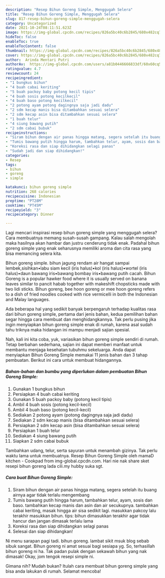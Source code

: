 ```yaml
---
description: "Resep Bihun Goreng Simple, Menggugah Selera"
title: "Resep Bihun Goreng Simple, Menggugah Selera"
slug: 817-resep-bihun-goreng-simple-menggugah-selera
category: Uncategorized
date: 2021-10-24T08:11:51.623Z
image: https://img-global.cpcdn.com/recipes/826a5bc40c6b2845/680x482cq70/bihun-goreng-simple-foto-resep-utama.jpg
hideToc: false
enableToc: true
enableTocContent: false
thumbnail: https://img-global.cpcdn.com/recipes/826a5bc40c6b2845/680x482cq70/bihun-goreng-simple-foto-resep-utama.jpg
cover: https://img-global.cpcdn.com/recipes/826a5bc40c6b2845/680x482cq70/bihun-goreng-simple-foto-resep-utama.jpg
author:  Arinda Mentari Putri
authorAv:  https://img-global.cpcdn.com/users/a81b0446666833df/60x60cq50/avatar.jpg
ratingvalue: 4.7
reviewcount: 24
recipeingredient:
- "1 bungkus bihun"
- "4 buah cabai keriting"
- "5 buah packoy baby potong kecil tipis"
- "4 buah sosis potong kecilkecil"
- "4 buah baso potong kecilkecil"
- "2 potong ayam potong dagingnya saja jadi dadu"
- "2 sdm kecap manis bisa ditambahkan sesuai selera"
- "2 sdm kecap asin bisa ditambahkan sesuai selera"
- "1 buah telur"
- "4 siung bawang putih"
- "2 sdm cabai bubuk"
recipeinstructions:
- "Siram bihun dengan air panas hingga matang, segera setelah itu buang airnya agar tidak terlalu mengembang"
- "Tumis bawang putih hingga harum, tambahkan telur, ayam, sosis dan baso. tambahkan kecap manis dan asin dan air secukupnya. tambahkan cabai keriting, masak hingga air sisa sedikit lagi. masukkan pakcoy lalu terakhir masukkan bihun. tips: bihun dimasukkan terakhir agar tidak hancur dan jangan dimasak terlalu lama"
- "Koreksi rasa dan siap dihidangkan selagi panas"
- "Sudah jadi dan siap dihidangkan!"
categories:
- Resep
tags:
- bihun
- goreng
- simple

katakunci: bihun goreng simple 
nutrition: 268 calories
recipecuisine: Indonesian
preptime: "PT28M"
cooktime: "PT45M"
recipeyield: "3"
recipecategory: Dinner

---
```



Lagi mencari inspirasi resep bihun goreng simple yang menggugah selera? Cara membuatnya memang susah-susah gampang. Kalau salah mengolah maka hasilnya akan hambar dan justru cenderung tidak enak. Padahal bihun goreng simple yang enak seharusnya memiliki aroma dan cita rasa yang bisa memancing selera kita.


Bihun goreng simple. bihun jagung rendam air hangat sampai lembek,sisihkan•labu siam kecil (iris halus)•kol (iris halus)•wortel (iris halus)•daun bawang iris•bawang bombay iris•bawang putih cacah. Bihun Goreng is a popular hawker food where it is usually served on banana leaves similar to pancit habab together with makeshift chopsticks made with two lidi sticks. Bihun goreng, bee hoon goreng or mee hoon goreng refers to a dish of fried noodles cooked with rice vermicelli in both the Indonesian and Malay languages.

Ada beberapa hal yang sedikit banyak berpengaruh terhadap kualitas rasa dari bihun goreng simple, pertama dari jenis bahan, kedua pemilihan bahan segar hingga cara membuat dan menghidangkannya. Tak perlu pusing jika ingin menyiapkan bihun goreng simple enak di rumah, karena asal sudah tahu triknya maka hidangan ini mampu menjadi sajian spesial.


Nah, kali ini kita coba, yuk, variasikan bihun goreng simple sendiri di rumah. Tetap berbahan sederhana, sajian ini dapat memberi manfaat untuk membantu menjaga kesehatan tubuhmu sekeluarga. Anda dapat menyiapkan Bihun Goreng Simple memakai 11 jenis bahan dan 3 tahap pembuatan. Berikut ini cara untuk membuat hidangannya.

<!--inarticleads1-->

##### Bahan-bahan dan bumbu yang diperlukan dalam pembuatan Bihun Goreng Simple:

1. Gunakan 1 bungkus bihun
1. Persiapkan 4 buah cabai keriting
1. Gunakan 5 buah packoy baby (potong kecil tipis)
1. Ambil 4 buah sosis (potong kecil-kecil)
1. Ambil 4 buah baso (potong kecil-kecil)
1. Sediakan 2 potong ayam (potong dagingnya saja jadi dadu)
1. Sediakan 2 sdm kecap manis (bisa ditambahkan sesuai selera)
1. Persiapkan 2 sdm kecap asin (bisa ditambahkan sesuai selera)
1. Persiapkan 1 buah telur
1. Sediakan 4 siung bawang putih
1. Siapkan 2 sdm cabai bubuk


Tambahkan udang, telur, serta sayuran untuk menambah gizinya. Tak perlu waktu lama untuk membuatnya. Resep Bihun Goreng Simple oleh mamaD kitchen - Cookpad from img-global.cpcdn.com. Hari nie nak share sket resepi bihun goreng lada cili.my hubby suka sgt. 

<!--inarticleads2-->

##### Cara buat Bihun Goreng Simple:

1. Siram bihun dengan air panas hingga matang, segera setelah itu buang airnya agar tidak terlalu mengembang
1. Tumis bawang putih hingga harum, tambahkan telur, ayam, sosis dan baso. tambahkan kecap manis dan asin dan air secukupnya. tambahkan cabai keriting, masak hingga air sisa sedikit lagi. masukkan pakcoy lalu terakhir masukkan bihun. tips: bihun dimasukkan terakhir agar tidak hancur dan jangan dimasak terlalu lama
1. Koreksi rasa dan siap dihidangkan selagi panas
1. Selesai dan siap dihidangkan!

Ni menu sarapan pagi tadi. bihun goreng. lambat sikit msuk blog sebab sibuk sangat. Bihun goreng ni amat sesuai bagi sesiapa yg. So, terhasillah bihun goreng ni ha. Tak padan pulak dengan sekawah bihun yang nak dimasak! Okay, jom tengok resepi simple ni. 

Gimana nih? Mudah bukan? Itulah cara membuat bihun goreng simple yang bisa anda lakukan di rumah. Selamat mencoba!
